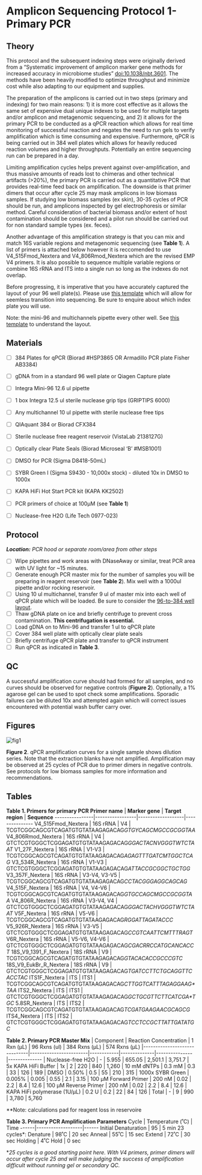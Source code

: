 # Amplicon Sequencing Protocol 1- Primary PCR

## Theory
This protocol and the subsequent indexing steps were originally derived from a “Systematic improvement of amplicon marker gene methods for increased accuracy in microbiome studies” [doi:10.1038/nbt.3601](https://www.nature.com/articles/nbt.3601). The methods have been heavily modified to optimize throughput and minimize cost while also adapting to our equipment and supplies.

The preparation of the amplicons is carried out in two steps (primary and indexing) for two main reasons: 1) it is more cost effective as it allows the same set of expensive dual unique indexes to be used for multiple targets and/or amplicon and metagenomic sequencing, and 2) it allows for the primary PCR to be conducted as a qPCR reaction which allows for real time monitoring of successful reaction and negates the need to run gels to verify amplification which is time consuming and expensive. Furthermore, qPCR is being carried out in 384 well plates which allows for heavily reduced reaction volumes and higher throughputs. Potentially an entire sequencing run can be prepared in a day.

Limiting amplification cycles helps prevent against over-amplification, and thus massive amounts of reads lost to chimeras and other technical artifacts (>20%), the primary PCR is carried out as a quantitative PCR that provides real-time feed back on amplification. The downside is that primer dimers that occur after cycle 25 may mask amplicons in low biomass samples. If studying low biomass samples (ex skin), 30-35 cycles of PCR should be run, and amplicons inspected by gel electrophoresis or similar method. Careful consideration of bacterial biomass and/or extent of host contamination should be considered and a pilot run should be carried out for non standard sample types (ex. feces).

Another advantage of this amplification strategy is that you can mix and match 16S variable regions and metagenomic sequencing (see **Table 1**). A list of primers is attached below however it is reccomended to use V4_515Fmod_Nextera and V4_806Rmod_Nextera which are the revised EMP V4 primers. It is also possible to sequence multiple variable regions or combine 16S rRNA and ITS into a single run so long as the indexes do not overlap.

Before progressing, it is imperative that you have accurately captured the layout of your 96 well plate(s). Please use [this template](https://github.com/BisanzLab/OHMC_Colaboratory/edit/main/Templates/IndexTrackingSheet.xlsx) which will allow for seemless transition into sequencing. Be sure to enquire about which index plate you will use.

Note: the mini-96 and multichannels pipette every other well.  See [this template](https://github.com/BisanzLab/OHMC_Colaboratory/blob/main/Templates/96_to_384_Integra.xlsx) to understand the layout.

## Materials

- [ ] 384 Plates for qPCR (Biorad #HSP3865 OR Armadillo PCR plate Fisher AB3384)
- [ ] gDNA from in a standard 96 well plate or Qiagen Capture plate
- [ ] Integra Mini-96 12.6 ul pipette
- [ ] 1 box Integra 12.5 ul sterile nuclease grip tips (GRIPTIPS 6000)
- [ ] Any multichannel 10 ul pipette with sterile nuclease free tips
- [ ] QIAquant 384 or Biorad CFX384
- [ ] Sterile nuclease free reagent reservoir (VistaLab 2138127G)
- [ ] Optically clear Plate Seals (Biorad Microseal ‘B’ #MSB1001)
- [ ] DMSO for PCR (Sigma D8418-50mL)
- [ ] SYBR Green I (Sigma S9430 - 10,000x stock) - diluted 10x in DMSO to 1000x
- [ ] KAPA HiFi Hot Start PCR kit (KAPA KK2502)
- [ ] PCR primers of choice at 100µM (see **Table 1**)
- [ ] Nuclease-free H2O (Life Tech 0977-023)


## Protocol
***Location:** PCR hood or separate room/area from other steps*
- [ ] Wipe pipettes and work areas with DNaseAway or similar, treat PCR area with UV light for ~15 minutes.
- [ ] Generate enough PCR master mix for the number of samples you will be preparing in reagent reservoir (see **Table 2**). Mix well with a 1000ul pipette and/or rocking reservoir.
- [ ] Using 10 ul multichannel, transfer 9 ul of master mix into each well of qPCR plate which will be loaded. Be sure to consider the [96-to-384 well layout](https://github.com/BisanzLab/OHMC_Colaboratory/blob/main/Templates/96_to_384_Integra.xlsx).
- [ ] Thaw gDNA plate on ice and briefly centrifuge to prevent cross contamination. **This centrifugation is essential.**
- [ ] Load gDNA on to Mini-96 and transfer 1 ul to qPCR plate
- [ ] Cover 384 well plate with optically clear plate seals
- [ ] Briefly centrifuge qPCR plate and transfer to qPCR instrument
- [ ] Run qPCR as indicated in **Table 3**.

## QC
A successful amplification curve should had formed for all samples, and no curves should be observed for negative controls (**Figure 2**). Optionally, a 1% agarose gel can be used to spot check some amplifications. Sporadic failures can be diluted 10x and attempted again which will correct issues encountered with potential wash buffer carry over.

## Figures

![fig1](https://github.com/jbisanz/AmpliconSeq/blob/master/images/ampcurves.png)

**Figure 2**. qPCR amplification curves for a single sample shows dilution series. Note that the extraction blanks have not amplified. Amplification may be observed at 25 cycles of PCR due to primer dimers in negative controls. See protocols for low biomass samples for more information and recommendations.

## Tables

**Table 1. Primers for primary PCR**
**Primer name** | **Marker gene** | **Target region** | **Sequence**
----------------|-----------------|-------------------|---------------
V4_515Fmod_Nextera | 16S rRNA | V4 |         TCGTCGGCAGCGTCAGATGTGTATAAGAGACAG*GTGYCAGCMGCCGCGGTAA*
V4_806Rmod_Nextera | 16S rRNA | V4 |         GTCTCGTGGGCTCGGAGATGTGTATAAGAGACAG*GGACTACNVGGGTWTCTAAT*
V1_27F_Nextera | 16S rRNA | V1-V3 |          TCGTCGGCAGCGTCAGATGTGTATAAGAGACAG*AGAGTTTGATCMTGGCTCAG*
V3_534R_Nextera | 16S rRNA | V1-V3 |         GTCTCGTGGGCTCGGAGATGTGTATAAGAGACAG*ATTACCGCGGCTGCTGG*
V3_357F_Nextera | 16S rRNA | V3-V4, V3-V5 |  TCGTCGGCAGCGTCAGATGTGTATAAGAGACAG*CCTACGGGAGGCAGCAG*
V4_515F_Nextera | 16S rRNA | V4, V4-V6 |     TCGTCGGCAGCGTCAGATGTGTATAAGAGACAG*GTGCCAGCMGCCGCGGTAA*
V4_806R_Nextera | 16S rRNA | V3-V4, V4 |     GTCTCGTGGGCTCGGAGATGTGTATAAGAGACAG*GGACTACHVGGGTWTCTAAT*
V5F_Nextera  | 16S rRNA | V5-V6 |            TCGTCGGCAGCGTCAGATGTGTATAAGAGACAG*RGGATTAGATACCC*
V5_926R_Nextera | 16S rRNA | V3-V5 |         GTCTCGTGGGCTCGGAGATGTGTATAAGAGACAG*CCGTCAATTCMTTTRAGT*
V6R_Nextera | 16S rRNA | V5-V6, V4-V6 |      GTCTCGTGGGCTCGGAGATGTGTATAAGAGACAG*CGACRRCCATGCANCACCT*
18S_V9_1391_F_Nextera | 18S rRNA | V9 |      TCGTCGGCAGCGTCAGATGTGTATAAGAGACAG*GTACACACCGCCCGTC*
18S_V9_EukBr_R_Nextera | 18S rRNA | V9 |     GTCTCGTGGGCTCGGAGATGTGTATAAGAGACAG*TGATCCTTCTGCAGGTTCACCTAC*
ITS1F_Nextera | ITS | ITS1 |                 TCGTCGGCAGCGTCAGATGTGTATAAGAGACAG*CTTGGTCATTTAGAGGAAG\*TAA*
ITS2_Nextera | ITS | ITS1 |                  GTCTCGTGGGCTCGGAGATGTGTATAAGAGACAG*GCTGCGTTCTTCATCGA\*TGC*
5.8SR_Nextera | ITS | ITS2 |                 TCGTCGGCAGCGTCAGATGTGTATAAGAGACAG*TCGATGAAGAACGCAGCG*
ITS4_Nextera | ITS | ITS2 |                  GTCTCGTGGGCTCGGAGATGTGTATAAGAGACAG*TCCTCCGCTTATTGATATGC*

**Table 2. Primary PCR Master Mix**
| Component                    | Reaction Concentration | 1 Rxn (µL) | 96 Rxns (ul) | 384 Rxns (µL) | 574 Rxns (µL)
|------------------------------|------------------------|------------|--------------|---------------|--------------
| Nuclease-free H2O            | -                      |    5.955   | 655.05       |  2,501.1      |  3,751.7
| 5x KAPA HiFi Buffer          | 1x                     |     2      |    220       |   840         |  1,260
| 10 mM dNTPs                  | 0.3 mM                 |  0.3       | 33           |   126         |  189
| DMSO                         | 0.50%                  | 0.5        | 55           | 210           | 315
| 1000x SYBR Green             | 0.005%                 | 0.005      | 0.55         | 2.1           | 3.15
| 100 µM Forward Primer        | 200 nM                 | 0.02       | 2.2          | 8.4           | 12.6
| 100 µM Reverse Primer        | 200 nM                 | 0.02       | 2.2          | 8.4            | 12.6
| KAPA HiFi polymerase (1U/µL) | 0.2 U                  | 0.2        | 22           | 84            | 126
| Total                        | -                      | 9          | 990          | 3,780         | 5,760

\**Note: calculations pad for reagent loss in reservoire

**Table 3. Primary PCR Amplification Parameters**
Cycle |	Temperature (˚C)  | Time
------|-------------------|------
Initial Denaturation   |	95	| 5 min
23 cycles\*:
Denature | 98˚C | 20 sec
Anneal | 55˚C	| 15 sec
Extend | 72˚C | 30 sec
Holding	| 4˚C	Hold | 0 sec

\**25 cycles is a good starting point here. With V4 primers, primer dimers will occur after cycle 25 and will make judging the success of amplification difficult without running gel or secondary QC.*

